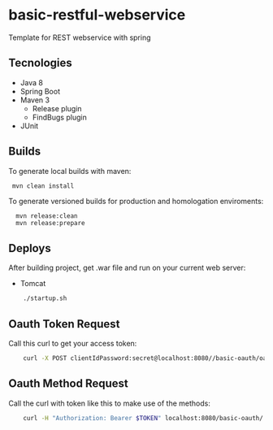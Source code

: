 # basic-restful-webservice
Template for REST webservice with spring

## Tecnologies

* Java 8
* Spring Boot
* Maven 3
  * Release plugin
  * FindBugs plugin
* JUnit

## Builds

To generate local builds with maven:
```bash
 mvn clean install
``` 
To generate versioned builds for production and homologation enviroments:
```
  mvn release:clean
  mvn release:prepare
```

## Deploys

After building project, get .war file and run on your current web server:

* Tomcat
```bash
	./startup.sh
```

## Oauth Token Request

Call this curl to get your access token:

```bash
	curl -X POST clientIdPassword:secret@localhost:8080//basic-oauth/oauth/token -d grant_type=password -d username=john -d password=123 -d client_id=clientIdPassword
```

## Oauth Method Request

Call the curl with token like this to make use of the methods:

```bash
	curl -H "Authorization: Bearer $TOKEN" localhost:8080/basic-oauth/
```